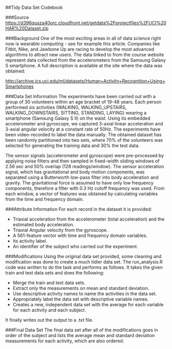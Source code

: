 ##Tidy Data Set Codebook

###Source
https://d396qusza40orc.cloudfront.net/getdata%2Fprojectfiles%2FUCI%20HAR%20Dataset.zip

###Background
One of the most exciting areas in all of data science right now is wearable computing - see for example this article. 
Companies like Fitbit, Nike, and Jawbone Up are racing to develop the most advanced algorithms to attract new users. 
The data linked to from the course website represent data collected from the accelerometers from the Samsung 
Galaxy S smartphone. A full description is available at the site where the data was obtained: 

http://archive.ics.uci.edu/ml/datasets/Human+Activity+Recognition+Using+Smartphones

###Data Set Information
The experiments have been carried out with a group of 30 volunteers within an age bracket of 19-48 years. 
Each person performed six activities (WALKING, WALKING_UPSTAIRS, WALKING_DOWNSTAIRS, SITTING, STANDING, LAYING) 
wearing a smartphone (Samsung Galaxy S II) on the waist. Using its embedded accelerometer and gyroscope, 
we captured 3-axial linear acceleration and 3-axial angular velocity at a constant rate of 50Hz. 
The experiments have been video-recorded to label the data manually. The obtained dataset has been randomly 
partitioned into two sets, where 70% of the volunteers was selected for generating the training data and 30% the test data.

The sensor signals (accelerometer and gyroscope) were pre-processed by applying noise filters and 
then sampled in fixed-width sliding windows of 2.56 sec and 50% overlap (128 readings/window). 
The sensor acceleration signal, which has gravitational and body motion components, was separated using a 
Butterworth low-pass filter into body acceleration and gravity. The gravitational force is assumed to have only 
low frequency components, therefore a filter with 0.3 Hz cutoff frequency was used. From each window, a vector of 
features was obtained by calculating variables from the time and frequency domain. 

###Attribute Information
For each record in the dataset it is provided: 
* Triaxial acceleration from the accelerometer (total acceleration) and the estimated body acceleration. 
* Triaxial Angular velocity from the gyroscope. 
* A 561-feature vector with time and frequency domain variables. 
* Its activity label. 
* An identifier of the subject who carried out the experiment.

###Modifications
Using the original data set provided, some cleaning and modification was done to create a much tidier data set.
The run_analysis.R code was written to do the task and performs as follows.
It takes the given train and test data sets and does the following:

* Merge the train and test data sets.
* Extract only the measurements on mean and standard deviation.
* Use descriptive activity names to name the activities in the data set.
* Appropriately label the data set with descriptive variable names.
* Creates a new, independent data set with the average for each variable for each activity and each subject.

It finally writes out the output to a .txt file.

###Final Data Set
The final data set after all of the modifications goes in order of the subject and lists the average mean and
standard deviation measurements for each activity, which are also ordered.
